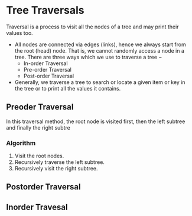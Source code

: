 # Tree Traversals
Traversal is a process to visit all the nodes of a tree and may print their values too.
- All nodes are connected via edges (links), hence we always start from the root (head) node. That is, we cannot randomly access a node in a tree. There are three ways which we use to traverse a tree −
    -   In-order Traversal
    -   Pre-order Traversal
    -   Post-order Traversal
- Generally, we traverse a tree to search or locate a given item or key in the tree or to
print all the values it contains.

## Preoder Traversal 
In this traversal method, the root node is 
visited first, then the left subtree and 
finally the right subtre
### Algorithm 

1. Visit the root nodes.
2. Recursively traverse the left subtree.
3. Recursively visit the right subtree. 
## Postorder Traversal

## Inorder Travesal 
